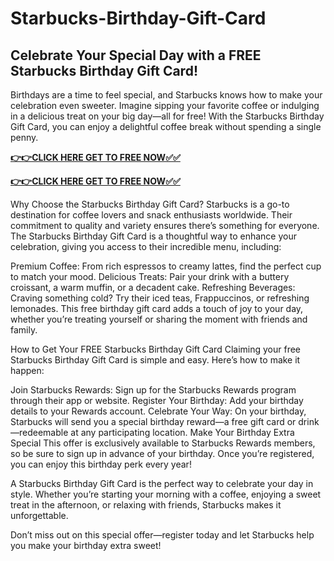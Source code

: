 # Starbucks-Birthday-Gift-Card

## Celebrate Your Special Day with a FREE Starbucks Birthday Gift Card!

Birthdays are a time to feel special, and Starbucks knows how to make your celebration even sweeter. Imagine sipping your favorite coffee or indulging in a delicious treat on your big day—all for free! With the Starbucks Birthday Gift Card, you can enjoy a delightful coffee break without spending a single penny.

[**👉👉CLICK HERE GET TO FREE NOW✅✅**](https://free-gift-card.raj-solution.com/958f890)

[**👉👉CLICK HERE GET TO FREE NOW✅✅**](https://free-gift-card.raj-solution.com/958f890)


Why Choose the Starbucks Birthday Gift Card?
Starbucks is a go-to destination for coffee lovers and snack enthusiasts worldwide. Their commitment to quality and variety ensures there’s something for everyone. The Starbucks Birthday Gift Card is a thoughtful way to enhance your celebration, giving you access to their incredible menu, including:

Premium Coffee: From rich espressos to creamy lattes, find the perfect cup to match your mood.
Delicious Treats: Pair your drink with a buttery croissant, a warm muffin, or a decadent cake.
Refreshing Beverages: Craving something cold? Try their iced teas, Frappuccinos, or refreshing lemonades.
This free birthday gift card adds a touch of joy to your day, whether you’re treating yourself or sharing the moment with friends and family.

How to Get Your FREE Starbucks Birthday Gift Card
Claiming your free Starbucks Birthday Gift Card is simple and easy. Here’s how to make it happen:

Join Starbucks Rewards: Sign up for the Starbucks Rewards program through their app or website.
Register Your Birthday: Add your birthday details to your Rewards account.
Celebrate Your Way: On your birthday, Starbucks will send you a special birthday reward—a free gift card or drink—redeemable at any participating location.
Make Your Birthday Extra Special
This offer is exclusively available to Starbucks Rewards members, so be sure to sign up in advance of your birthday. Once you’re registered, you can enjoy this birthday perk every year!

A Starbucks Birthday Gift Card is the perfect way to celebrate your day in style. Whether you’re starting your morning with a coffee, enjoying a sweet treat in the afternoon, or relaxing with friends, Starbucks makes it unforgettable.

Don’t miss out on this special offer—register today and let Starbucks help you make your birthday extra sweet!
